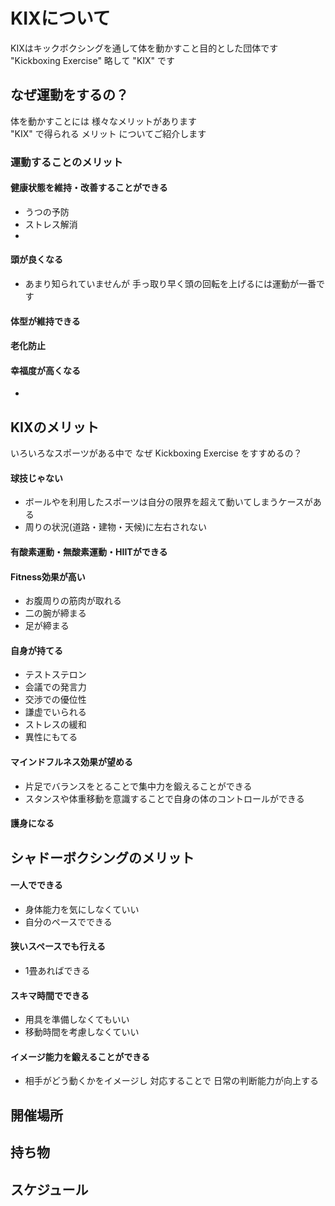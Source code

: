 # KIXについて
KIXはキックボクシングを通して体を動かすこと目的とした団体です  
"Kickboxing Exercise" 略して "KIX" です

## なぜ運動をするの？
体を動かすことには 様々なメリットがあります  
"KIX" で得られる メリット についてご紹介します

### 運動することのメリット
#### 健康状態を維持・改善することができる
- うつの予防
- ストレス解消
- 

#### 頭が良くなる
- あまり知られていませんが 手っ取り早く頭の回転を上げるには運動が一番です

#### 体型が維持できる

#### 老化防止

#### 幸福度が高くなる
- 

## KIXのメリット
いろいろなスポーツがある中で なぜ Kickboxing Exercise をすすめるの？

#### 球技じゃない
- ボールやを利用したスポーツは自分の限界を超えて動いてしまうケースがある
- 周りの状況(道路・建物・天候)に左右されない

#### 有酸素運動・無酸素運動・HIITができる

#### Fitness効果が高い
- お腹周りの筋肉が取れる
- 二の腕が締まる
- 足が締まる
 
#### 自身が持てる
- テストステロン
- 会議での発言力
- 交渉での優位性
- 謙虚でいられる
- ストレスの緩和
- 異性にもてる

#### マインドフルネス効果が望める
- 片足でバランスをとることで集中力を鍛えることができる
- スタンスや体重移動を意識することで自身の体のコントロールができる

#### 護身になる


## シャドーボクシングのメリット

#### 一人でできる
- 身体能力を気にしなくていい
- 自分のペースでできる

#### 狭いスペースでも行える
- 1畳あればできる

#### スキマ時間でできる
- 用具を準備しなくてもいい
- 移動時間を考慮しなくていい

#### イメージ能力を鍛えることができる
- 相手がどう動くかをイメージし 対応することで 日常の判断能力が向上する

## 開催場所

## 持ち物

## スケジュール
